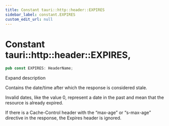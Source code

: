 ```yaml
---
title: Constant tauri::http::header::EXPIRES
sidebar_label: constant.EXPIRES
custom_edit_url: null
---
```


  # Constant tauri::http&#x3A;:header::EXPIRES,

```rs
pub const EXPIRES: HeaderName;
```

Expand description

Contains the date/time after which the response is considered stale.

Invalid dates, like the value 0, represent a date in the past and mean that the resource is already expired.

If there is a Cache-Control header with the “max-age” or “s-max-age” directive in the response, the Expires header is ignored.
  